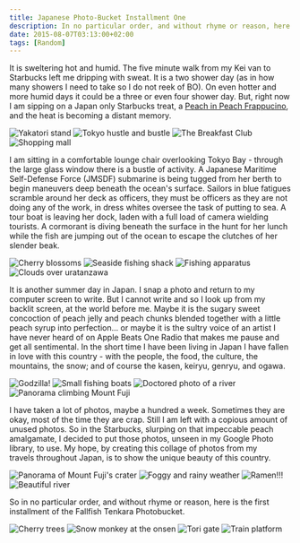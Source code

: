 ```yaml
---
title: Japanese Photo-Bucket Installment One
description: In no particular order, and without rhyme or reason, here is a collage of photos from my adventures throughout Japan...
date: 2015-08-07T03:13:00+02:00
tags: [Random]
---
```

<div class=“text-lg m-2”>
<p class="mb-2">It is sweltering hot and humid. The five minute walk from my Kei van to Starbucks left me dripping with sweat. It is a two shower day (as in how many showers I need to take so I do not reek of BO). On even hotter and more humid days it could be a three or even four shower day. But, right now I am sipping on a Japan only Starbucks treat, a <a href="https://www.starbucks.co.jp/cafe/?nid=tbn_01_pc" 
target="_blank" 
rel="noopener">Peach in Peach Frappucino</a>, and the heat is becoming a distant memory.</p>

<img class="w-8/12 rounded-lg shadow-lg mx-auto" src="https://fallfish-tenkara-images.s3-us-west-1.amazonaws.com/FfT+-+Photobucket+I/Yakitorir-japan-street+vendor-food-yokosuka.JPG" alt="Yakatori stand" />

<img class="w-8/12 rounded-lg shadow-lg mx-auto" src="https://fallfish-tenkara-images.s3-us-west-1.amazonaws.com/FfT+-+Photobucket+I/akihabara-japan-tokyo-electronics.JPG" alt="Tokyo hustle and bustle" />

<img class="w-8/12 rounded-lg shadow-lg mx-auto" src="https://fallfish-tenkara-images.s3-us-west-1.amazonaws.com/FfT+-+Photobucket+I/breakfast+club-dive+bar-yokosuka-japan.JPG" alt="The Breakfast Club" />

<img class="w-8/12 rounded-lg shadow-lg mx-auto" src="https://fallfish-tenkara-images.s3-us-west-1.amazonaws.com/FfT+-+Photobucket+I/buddha+statue-japan-rest+stop-super+highway.JPG" alt="Shopping mall" />

<p class="mb-2 mt-2">I am sitting in a comfortable lounge chair overlooking Tokyo Bay - through the large glass window there is a bustle of activity. A Japanese Maritime Self-Defense Force (JMSDF) submarine is being tugged from her berth to begin maneuvers deep beneath the ocean's surface. Sailors in blue fatigues scramble around her deck as officers, they must be officers as they are not doing any of the work, in dress whites oversee the task of putting to sea. A tour boat is leaving her dock, laden with a full load of camera wielding tourists. A cormorant is diving beneath the surface in the hunt for her lunch while the fish are jumping out of the ocean to escape the clutches of her slender beak.</p>

<img class="w-8/12 rounded-lg shadow-lg mx-auto" src="https://fallfish-tenkara-images.s3-us-west-1.amazonaws.com/FfT+-+Photobucket+I/doshi+river-japan-fishing-tenkara-blossoms.JPG" alt="Cherry blossoms" />

<img class="w-8/12 rounded-lg shadow-lg mx-auto" src="https://fallfish-tenkara-images.s3-us-west-1.amazonaws.com/FfT+-+Photobucket+I/fisherman+shack-japan-beach.JPG" alt="Seaside fishing shack" />

<img class="w-8/12 rounded-lg shadow-lg mx-auto" src="https://fallfish-tenkara-images.s3-us-west-1.amazonaws.com/FfT+-+Photobucket+I/fishing+net-japan-port-sailor-tokyo+bay.JPG" alt="Fishing apparatus" />

<img class="w-8/12 rounded-lg shadow-lg mx-auto" src="https://fallfish-tenkara-images.s3-us-west-1.amazonaws.com/FfT+-+Photobucket+I/fishing-japan-uratanzawa.JPG" alt="Clouds over uratanzawa" />

<p class="mb-2 mt-2">It is another summer day in Japan. I snap a photo and return to my computer screen to write. But I cannot write and so I look up from my backlit screen, at the world before me. Maybe it is the sugary sweet concoction of peach jelly and peach chunks blended together with a little peach syrup into perfection... or maybe it is the sultry voice of an artist I have never heard of on Apple Beats One Radio that makes me pause and get all sentimental. In the short time I have been living in Japan I have fallen in love with this country - with the people, the food, the culture, the mountains, the snow; and of course the kasen, keiryu, genryu, and ogawa.</p>

<img class="w-8/12 rounded-lg shadow-lg mx-auto" src="https://fallfish-tenkara-images.s3-us-west-1.amazonaws.com/FfT+-+Photobucket+I/godzilla-japan-sign.JPG" alt="Godzilla!" />

<img class="w-8/12 rounded-lg shadow-lg mx-auto" src="https://fallfish-tenkara-images.s3-us-west-1.amazonaws.com/FfT+-+Photobucket+I/joga+island-japan-fishing+port-tokyo+bay.JPG" alt="Small fishing boats" />

<img class="w-8/12 rounded-lg shadow-lg mx-auto" src="https://fallfish-tenkara-images.s3-us-west-1.amazonaws.com/FfT+-+Photobucket+I/keiryu-japan-tenkara-yamame.jpg" alt="Doctored photo of a river" />

<img class="w-8/12 rounded-lg shadow-lg mx-auto" src="https://fallfish-tenkara-images.s3-us-west-1.amazonaws.com/FfT+-+Photobucket+I/mount+fuji-japan-hiking-countryside-volcano.jpg" alt="Panorama climbing Mount Fuji" />

<p class="mb-2 mt-2">I have taken a lot of photos, maybe a hundred a week. Sometimes they are okay, most of the time they are crap. Still I am left with a copious amount of unused photos. So in the Starbucks, slurping on that impeccable peach amalgamate, I decided to put those photos, unseen in my Google Photo library, to use. My hope, by creating this collage of photos from my travels throughout Japan, is to show the unique beauty of this country.</p>

<img class="w-8/12 rounded-lg shadow-lg mx-auto" src="https://fallfish-tenkara-images.s3-us-west-1.amazonaws.com/FfT+-+Photobucket+I/mount+fuji-japan-hiking-crater-volcano.jpg" alt="Panorama of Mount Fuji's crater" />

<img class="w-8/12 rounded-lg shadow-lg mx-auto" src="https://fallfish-tenkara-images.s3-us-west-1.amazonaws.com/FfT+-+Photobucket+I/plum+rain-japan-hiking-mountains.JPG" alt="Foggy and rainy weather" />

<img class="w-8/12 rounded-lg shadow-lg mx-auto" src="https://fallfish-tenkara-images.s3-us-west-1.amazonaws.com/FfT+-+Photobucket+I/ramen-japan-kaiso.JPG" alt="Ramen!!!" />

<img class="w-8/12 rounded-lg shadow-lg mx-auto" src="https://fallfish-tenkara-images.s3-us-west-1.amazonaws.com/FfT+-+Photobucket+I/river-japan.JPG" alt="Beautiful river" />

<p class="mb-2 mt-2">So in no particular order, and without rhyme or reason, here is the first installment of the Fallfish Tenkara Photobucket.</p>

<img class="w-8/12 rounded-lg shadow-lg mx-auto" src="https://fallfish-tenkara-images.s3-us-west-1.amazonaws.com/FfT+-+Photobucket+I/sakura-japan-cherry+blossoms-spring.JPG" alt="Cherry trees" />

<img class="w-8/12 rounded-lg shadow-lg mx-auto" src="https://fallfish-tenkara-images.s3-us-west-1.amazonaws.com/FfT+-+Photobucket+I/snow+monkey-japan-nagano+prefecture-hot+spring.JPG" alt="Snow monkey at the onsen" />

<img class="w-8/12 rounded-lg shadow-lg mx-auto" src="https://fallfish-tenkara-images.s3-us-west-1.amazonaws.com/FfT+-+Photobucket+I/torri+gate-japan-shrine-tokyo+prefecture-tama+river.JPG" alt="Tori gate" />

<img class="w-8/12 rounded-lg shadow-lg mx-auto" src="https://fallfish-tenkara-images.s3-us-west-1.amazonaws.com/FfT+-+Photobucket+I/train+station-japan-tokyo-transportation.JPG" alt="Train platform" />
</div>
